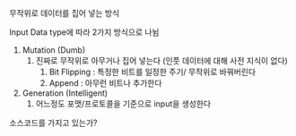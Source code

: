 무작위로 데이터를 집어 넣는 방식

Input Data type에 따라 2가지 방식으로 나뉨
1. Mutation (Dumb)
	1. 진짜로 무작위로 아무거나 집어 넣는다 (인풋 데이터에 대해 사전 지식이 없다)
		1. Bit Flipping : 특정한 비트를 일정한 주기/ 무작위로 바꿔버린다
		2. Append : 아무런 비트나 추가한다
2. Generation (Intelligent)
	1. 어느정도 포맷/프로토콜을 기준으로 input을 생성한다


소스코드를 가지고 있는가?

